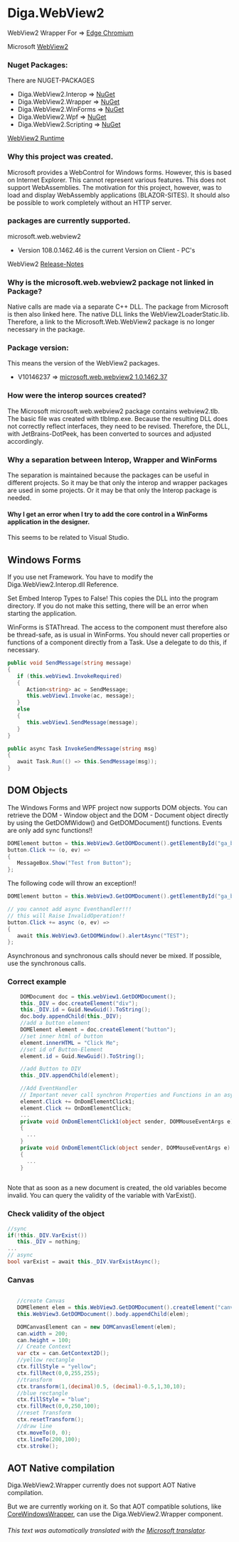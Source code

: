 # Diga.WebView2
WebView2 Wrapper For => [Edge Chromium](https://www.microsoft.com/edge "Edge Chromium")

Microsoft [WebView2](https://docs.microsoft.com/microsoft-edge/hosting/webview2 "WebView2")

### Nuget Packages:
There are NUGET-PACKAGES 

- Diga.WebView2.Interop => [NuGet](https://www.nuget.org/packages/Diga.WebView2.Interop/ "NuGet")
- Diga.WebView2.Wrapper => [NuGet](https://www.nuget.org/packages/Diga.WebView2.Wrapper/ "NuGet")
- Diga.WebView2.WinForms => [NuGet](https://www.nuget.org/packages/Diga.WebView2.WinForms/ "NuGet")
- Diga.WebView2.Wpf => [NuGet](https://www.nuget.org/packages/Diga.WebView2.Wpf/ "NuGet")
- Diga.WebView2.Scripting => [NuGet](https://www.nuget.org/packages/Diga.WebView2.Scripting/ "NuGet")

[WebView2 Runtime](https://developer.microsoft.com/en-us/microsoft-edge/webview2/)

### Why this project was created.
Microsoft provides a WebControl for Windows forms.
However, this is based on Internet Explorer. This cannot represent various features.
This does not support WebAssemblies.
The motivation for this project, however, was to load and display WebAssembly applications (BLAZOR-SITES).
It should also be possible to work completely without an HTTP server.

### packages are currently supported.
microsoft.web.webview2

- Version 108.0.1462.46  is the current Version on Client - PC's

WebView2 [Release-Notes](https://docs.microsoft.com/de-de/microsoft-edge/webview2/releasenotes)

### Why is the microsoft.web.webview2 package not linked in Package?
Native calls are made via a separate C++ DLL. 
The package from Microsoft is then also linked here. 
The native DLL links the WebView2LoaderStatic.lib. 
Therefore, a link to the Microsoft.Web.WebView2 package is no longer necessary in the package.



### Package version:
This means the version of the WebView2 packages.
- V10146237 => [microsoft.web.webview2 1.0.1462.37](https://www.nuget.org/packages/Microsoft.Web.WebView2/1.0.1462.37)

### How were the interop sources created?
The Microsoft microsoft.web.webview2 package contains webview2.tlb.
The basic file was created with tlbImp.exe.
Because the resulting DLL does not correctly reflect interfaces, they need to be revised.
Therefore, the DLL, with JetBrains-DotPeek, has been converted to sources and adjusted accordingly.

### Why a separation between Interop, Wrapper and WinForms
The separation is maintained because the packages can be useful in different projects.
So it may be that only the interop and wrapper packages are used in some projects.
Or it may be that only the Interop package is needed.

#### Why I get an error when I try to add the core control in a WinForms application in the designer.
This seems to be related to Visual Studio.



## Windows Forms
If you use net Framework. You have to modify the Diga.WebView2.Interop.dll Reference.

Set Embed Interop Types to False!
This copies the DLL into the program directory. If you do not make this setting, there will be an error when starting the application.

WinForms is STAThread. The access to the component must therefore also be thread-safe, as is usual in WinForms. You should never call properties or functions of a component directly from a Task. Use a delegate to do this, if necessary.

```c#
public void SendMessage(string message)
{
   if (this.webView1.InvokeRequired)
   {
      Action<string> ac = SendMessage;
      this.webView1.Invoke(ac, message);
   }
   else
   {
      this.webView1.SendMessage(message);    
   }
}

public async Task InvokeSendMessage(string msg)
{
   await Task.Run(() => this.SendMessage(msg));
}
```

## DOM Objects
The Windows Forms and WPF project now supports DOM objects.
You can retrieve the DOM - Window object and the DOM - Document object directly by using the GetDOMWidow() and GetDOMDocument() functions.
Events are only add sync functions!!
```c#
DOMElement button = this.WebView3.GetDOMDocument().getElementById("ga_button");
button.Click += (o, ev) =>
{
   MessageBox.Show("Test from Button");
};
```


The following code will throw an exception!!

```c#
DOMElement button = this.WebView3.GetDOMDocument().getElementById("ga_button");

// you cannot add async Eventhandler!!!
// this will Raise InvalidOperation!!
button.Click += async (o, ev) =>
{
   await this.WebView3.GetDOMWindow().alertAsync("TEST");
};

```
Asynchronous and synchronous calls should never be mixed. 
If possible, use the synchronous calls.

### Correct example
```c#
    DOMDocument doc = this.webView1.GetDOMDocument();
    this._DIV = doc.createElement("div");
    this._DIV.id = Guid.NewGuid().ToString();
    doc.body.appendChild(this._DIV);
    //add a button element
    DOMElement element = doc.createElement("button");
    //set inner html of button 
    element.innerHTML = "Click Me";
    //set id of Button-Element
    element.id = Guid.NewGuid().ToString();

    //add Button to DIV
    this._DIV.appendChild(element);

    //Add EventHandler
    // Important never call synchron Properties and Functions in an async function
    element.Click += OnDomElementClick1;
    element.Click += OnDomElementClick;
    ...
    private void OnDomElementClick1(object sender, DOMMouseEventArgs e)
    {
      ...
    }
    private void OnDomElementClick(object sender, DOMMouseEventArgs e)
    {
      ...
    }
    
```
Note that as soon as a new document is created, the old variables become invalid. 
You can query the validity of the variable with VarExist().

### Check validity of the object
```c#
//sync
if(!this._DIV.VarExist())
   this._DIV = nothing;
...
// async
bool varExist = await this._DIV.VarExistAsync();
```
### Canvas
```c#

   //create Canvas
   DOMElement elem = this.WebView3.GetDOMDocument().createElement("canvas");
   this.WebView3.GetDOMDocument().body.appendChild(elem);

   DOMCanvasElement can = new DOMCanvasElement(elem);
   can.width = 200;
   can.height = 100;
   // Create Context
   var ctx = can.GetContext2D();
   //yellow rectangle
   ctx.fillStyle = "yellow";
   ctx.fillRect(0,0,255,255);
   //transform
   ctx.transform(1,(decimal)0.5, (decimal)-0.5,1,30,10);
   //blue rectangle
   ctx.fillStyle = "blue";
   ctx.fillRect(0,0,250,100);
   //reset Transform
   ctx.resetTransform();
   //draw line
   ctx.moveTo(0, 0);
   ctx.lineTo(200,100);
   ctx.stroke();

```

## AOT Native compilation
Diga.WebView2.Wrapper currently does not support AOT Native compilation. 

But we are currently working on it. So that AOT compatible solutions, like [CoreWindowsWrapper](https://github.com/ITAgnesmeyer/CoreWindowsWrapper "CoreWindowsWrapper"), can use the Diga.WebView2.Wrapper component.

###### This text was automatically translated with the [Microsoft translator](https://www.bing.com/translator "Microsoft translator").





